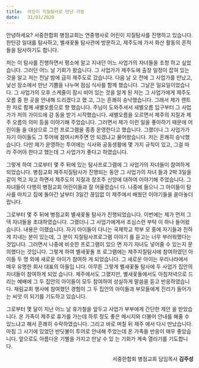 ```yaml
---
title:  어린이 지질탐사로 만난 가정
date:   31/01/2020
---
```


안녕하세요? 서중한합회 병점교회는 연중행사로 어린이 지질탐사를 진행하고
있습니다. 한탄강 일대를 탐사하고, 별새꽃돌 탐사관에 방문하고, 제주도에 가서
화산 활동의 흔적들을 탐사하기도 합니다.

저는 이 탐사를 진행하면서 평소에 알고 지내던 어느 사업가의 자녀들을 초청
하고 싶었습니다. 그러던 어느 날 기회가 왔습니다. 그 사업가가 제주도에 출장
일정이 잡혀 있는 것을 알고 저는 전날 밤에 급히 제주도로 갔습니다. 다음 날 오
전에 그 사업가를 만났고, 낯선 장소에서 만난 기쁨을 나누며 점심 식사를 함께
했습니다. 그날은 일요일이었습니다. 그 사업가의 오후 스케줄이 잠시 비어 있는
것을 알게 된 저는 그 사업가에게 제주도 오름 중 한 곳을 안내해 드리겠다고 했
고, 그는 흔쾌히 승낙했습니다. 그래서 제가 렌트한 차로 함께 새별오름으로 향
했습니다. 주님이 도와주셔서 새별오름 입구부터 그 사업가가 저의 가이드에 감
동을 받기 시작했습니다. 새별오름을 오르면서 제주의 지질과 제주 오름의 의미
등을 이야기해 주었습니다. 그러면서 제가 이런 일을 좋아하기 때문에 어린이들
을 대상으로 그런 프로그램을 종종 운영한다고 했습니다. 그랬더니 그 사업가가
자기 아이들도 그 투어에 참여시켜주면 안 되겠냐고 물어왔습니다. 저는 흔쾌히
승낙했습니다. 다만 제가 운영하는 투어에는 식사와 공동생활에 몇 가지 규칙이
있고, 그걸 따라 주어야 한다고 했는데 그 사업가가 좋다고 하였습니다.

그렇게 하여 그로부터 몇 주 뒤에 있는 탐사프로그램에 그 사업가의 자녀들이
참여하게 되었습니다. 병점교회 제주지질탐사가 진행되는 동안 그 사업가의 자녀
들과 2박 3일을 같이 먹고 자고 하면서 제주도의 지질과 창조주 신앙에 대하여
이야기해 주었습니다. 그 자녀들이 다행히 병점교회 어린이들과 잘 어울렸습니
다. 나중에 들으니 그 아이들이 탐사를 마치고 집에 돌아간 날부터 3일간 끊임없
이 제주에서 배웠던 이야기들을 쏟아놓더랍니다.

그로부터 몇 주 뒤에 병점교회 별새꽃돌 탐사가 진행되었습니다. 이번에는 제가
먼저 그 댁 자녀들을 초대하였습니다. 그랬더니 그 사업가에게서 조심스런 부탁
이 하나 들어왔습니다. 내용은 이랬습니다. 자기 아이들이 다니는 국제학교 학부
모 중에 자기들과 친하게 지내는 분이 있는데, 그 분이 지질탐사프로그램 이야기
를 듣고는 너무 부러워했다는 것입니다. 그러면서 나중에 비슷한 프로그램이 있으
면 자기 자녀도 넣어줄 수 있는지 문의했다는 것입니다. 그렇게 하여 별새꽃돌 프
로그램에는 제주지질탐사에 참여하였던 아이들 두 명 외에 새로운 아이가 참여하
게 되었습니다. 그 새로운 아이는 우리나라에서 매우 유명한 회사 대표의 아들입
니다. 아무튼 그렇게 별새꽃돌 탐사에 두 사업가 집안의 자녀들이 참여하게 되었
습니다. 제주에서도 그랬지만, 별새꽃돌에서도 아침저녁으로 드리는 예배에 그 두
집안의 아이들이 모두 참여하여 성실하게 말씀을 듣고 반응하였습니다. 재림교회
행사에 참여했던 경험이 그 두 집안의 아이들과 부모들에게 진리가 들어가는 씨앗
이 되기를 기도하고 있습니다.

그로부터 몇 달이 지난 어느 날 휴가철을 앞두고 사업가 부부에게 간단한 제안
을 받았습니다. 온 가족이 제주로 휴가를 가는데 하루 정도 좋은 메시지와 더불어
안내를 해줄 수 있느냐고 해서 흔쾌히 수락하였습니다. 그리고 바로 며칠 뒤 제주
에서 다시 만났습니다. 마침 그 시기에 있었던 반딧불이 투어로 안내해 주었는데
온 가족들 반응이 매우 좋았습니다. 앞으로도 아름다운 기별을 가지고 만날 수 있
는 기회가 계속 열리기를 기도합니다.

<p style="text-align: right">서중한합회 병점교회 담임목사 <b>김주성</b></p>